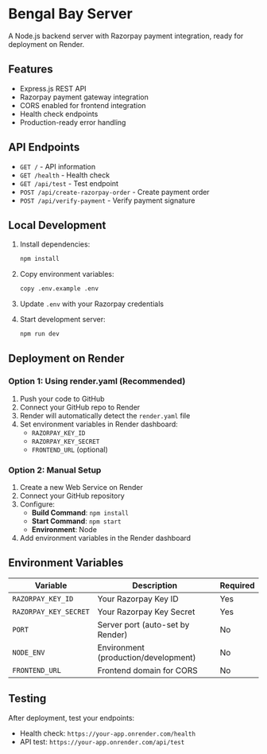 # Bengal Bay Server

A Node.js backend server with Razorpay payment integration, ready for deployment on Render.

## Features

- Express.js REST API
- Razorpay payment gateway integration
- CORS enabled for frontend integration
- Health check endpoints
- Production-ready error handling

## API Endpoints

- `GET /` - API information
- `GET /health` - Health check
- `GET /api/test` - Test endpoint
- `POST /api/create-razorpay-order` - Create payment order
- `POST /api/verify-payment` - Verify payment signature

## Local Development

1. Install dependencies:
   ```bash
   npm install
   ```

2. Copy environment variables:
   ```bash
   copy .env.example .env
   ```

3. Update `.env` with your Razorpay credentials

4. Start development server:
   ```bash
   npm run dev
   ```

## Deployment on Render

### Option 1: Using render.yaml (Recommended)

1. Push your code to GitHub
2. Connect your GitHub repo to Render
3. Render will automatically detect the `render.yaml` file
4. Set environment variables in Render dashboard:
   - `RAZORPAY_KEY_ID`
   - `RAZORPAY_KEY_SECRET`
   - `FRONTEND_URL` (optional)

### Option 2: Manual Setup

1. Create a new Web Service on Render
2. Connect your GitHub repository
3. Configure:
   - **Build Command**: `npm install`
   - **Start Command**: `npm start`
   - **Environment**: Node
4. Add environment variables in the Render dashboard

## Environment Variables

| Variable | Description | Required |
|----------|-------------|----------|
| `RAZORPAY_KEY_ID` | Your Razorpay Key ID | Yes |
| `RAZORPAY_KEY_SECRET` | Your Razorpay Key Secret | Yes |
| `PORT` | Server port (auto-set by Render) | No |
| `NODE_ENV` | Environment (production/development) | No |
| `FRONTEND_URL` | Frontend domain for CORS | No |

## Testing

After deployment, test your endpoints:

- Health check: `https://your-app.onrender.com/health`
- API test: `https://your-app.onrender.com/api/test`